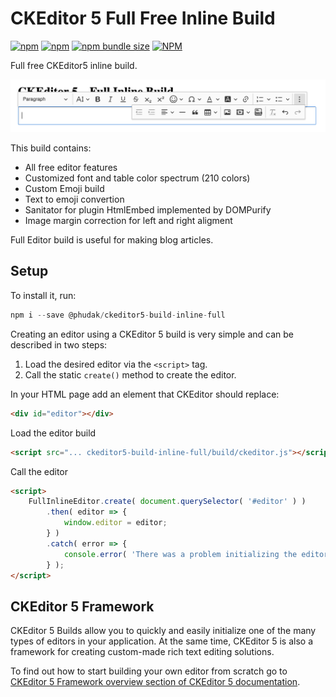 # CKEditor 5 Full Free Inline Build

[![npm](https://img.shields.io/npm/v/@phudak/ckeditor5-build-inline-full)](https://www.npmjs.com/package/@phudak/ckeditor5-build-inline-full)
[![npm](https://img.shields.io/npm/dw/@phudak/ckeditor5-build-inline-full)](https://www.npmjs.com/package/@phudak/ckeditor5-build-inline-full)
[![npm bundle size](https://img.shields.io/bundlephobia/min/@phudak/ckeditor5-build-inline-full)](https://www.npmjs.com/package/@phudak/ckeditor5-build-inline-full)
[![NPM](https://img.shields.io/npm/l/@phudak/ckeditor5-build-inline-full)](https://www.npmjs.com/package/@phudak/ckeditor5-build-inline-full)

Full free CKEditor5 inline build.

![Preview Image](sample/preview.png "Preview Image of Full Inline Editor")

This build contains:

- All free editor features
- Customized font and table color spectrum (210 colors)
- Custom Emoji build
- Text to emoji convertion
- Sanitator for plugin HtmlEmbed implemented by DOMPurify
- Image margin correction for left and right aligment

Full Editor build is useful for making blog articles.

## Setup

To install it, run:

```javascript
npm i --save @phudak/ckeditor5-build-inline-full
```

Creating an editor using a CKEditor 5 build is very simple and can be described in two steps:

1. Load the desired editor via the `<script>` tag.
2. Call the static `create()` method to create the editor.

In your HTML page add an element that CKEditor should replace:

```html
<div id="editor"></div>
```

Load the editor build 

```html
<script src="... ckeditor5-build-inline-full/build/ckeditor.js"></script>
```

Call the editor

```html
<script>
    FullInlineEditor.create( document.querySelector( '#editor' ) )
        .then( editor => {
            window.editor = editor;
		} )
        .catch( error => {
            console.error( 'There was a problem initializing the editor.', error );
        } );
</script>
```

## CKEditor 5 Framework

CKEditor 5 Builds allow you to quickly and easily initialize one of the many types of editors in your application. At the same time, CKEditor 5 is also a framework for creating custom-made rich text editing solutions.

To find out how to start building your own editor from scratch go to [CKEditor 5 Framework overview section of CKEditor 5 documentation](https://ckeditor.com/docs/ckeditor5/latest/framework/guides/overview.html).


